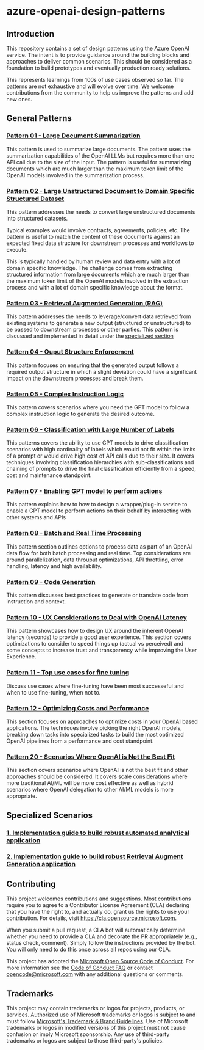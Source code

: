 # azure-openai-design-patterns

## Introduction

This repository contains a set of design patterns using the Azure OpenAI service. The intent is to provide guidance around the building blocks and approaches to deliver common scenarios. This should be considered as a foundation to build prototypes and eventually production ready solutions.

This represents learnings from 100s of use cases observed so far. The patterns are not exhaustive and will evolve over time. We welcome contributions from the community to help us improve the patterns and add new ones.

## General Patterns

### [Pattern 01 - Large Document Summarization](patterns/01-large-document-summarization/README.md)

This pattern is used to summarize large documents. The pattern uses the summarization capabilities of the OpenAI LLMs but requires more than one API call due to the size of the input. The pattern is useful for summarizing documents which are much larger than the maximum token limit of the OpenAI models involved in the summarization process.

### [Pattern 02 - Large Unstructured Document to Domain Specific Structured Dataset](patterns/02-large-unstructured-document-to-domain-specific-structured-dataset/README.md)

This pattern addresses the needs to convert large unstructured documents into structured datasets.

Typical examples would involve contracts, agreements, policies, etc. The pattern is useful to match the content of these documents against an expected fixed data structure for downstream processes and workflows to execute.

This is typically handled by human review and data entry with a lot of domain specific knowledge. The challenge comes from extracting structured information from large documents which are much larger than the maximum token limit of the OpenAI models involved in the extraction process and with a lot of domain specific knowledge about the format.

### [Pattern 03 - Retrieval Augmented Generation (RAG)](patterns/03-retrieval-augmented-generation/README.md)

This pattern addresses the needs to leverage/convert data retrieved from existing systems to generate a new output (structured or unstructured) to be passed to downstream processes or other parties.
This pattern is discussed and implemented in detail under the [specialized section](specialized_scenarios/rag/README.md)

### [Pattern 04 - Ouput Structure Enforcement](patterns/04-output-structure-enforcement/README.md)

This pattern focuses on ensuring that the generated output follows a required output structure in which a slight deviation could have a significant impact on the downstream processes and break them.

### [Pattern 05 - Complex Instruction Logic](patterns/05-complex-instruction-logic/README.md)

This pattern covers scenarios where you need the GPT model to follow a complex instruction logic to generate the desired outcome.

### [Pattern 06 - Classification with Large Number of Labels](patterns/06-classification-with-large-number-of-labels/README.md)

This patterns covers the ability to use GPT models to drive classification scenarios with  high cardinality of labels which would not fit within the limits of a prompt or would drive high cost of API calls due to their size. It covers techniques involving classification hierarchies with sub-classifications and chaining of prompts to drive the final classification efficiently from a speed, cost and maintenance standpoint.
### [Pattern 07 - Enabling GPT model to perform actions ](patterns/07-gpt-performing-actions/README.md)

This pattern explains how to how to design a wrapper/plug-in service to enable a GPT model to perform actions on their behalf by interacting with other systems and APIs

### [Pattern 08 - Batch and Real Time Processing](patterns/08-batch-and-real-time-processing/README.md)

This pattern section outlines options to process data as part of an OpenAI data flow for both batch processing and real time. Top considerations are around parallelization, data throuput optimizations, API throttling, error handling, latency and high availability.
### [Pattern 09 - Code Generation](patterns/09-code-generation/README.md)

This pattern discusses best practices to generate or translate code from instruction and context.
### [Pattern 10 - UX Considerations to Deal with OpenAI Latency](patterns/10-ux-considerations-to-deal-with-openai-latency/README.md)

This pattern showcases how to design UX around the inherent OpenAI latency (seconds) to provide a good user experience. This section covers optimizations to consider to speed things up (actual vs perceived) and some concepts to increase trust and transparency while improving the User Experience.

### [Pattern 11 - Top use cases for fine tuning](patterns/11-fine-tuning/README.md)

Discuss use cases where fine-tuning have been most successeful and when to use fine-tuning, when not to.

### [Pattern 12 - Optimizing Costs and Performance](patterns/12-optimizing-costs-and-performance/README.md)

This section focuses on approaches to optimize costs in your OpenAI based applications. The techniques involve picking the right OpenAI models, breaking down tasks into specialized tasks to build the most optimized OpenAI pipelines from a performance and cost standpoint.

### [Pattern 20 - Scenarios Where OpenAI is Not the Best Fit](patterns/20-scenarios-where-openai-is-not-the-best-fit/README.md)

This section covers scenarios where OpenAI is not the best fit and other approaches should be considered. It covers scale considerations where more traditional AI/ML will be more cost effective as well as hybrid scenarios where OpenAI delegation to other AI/ML models is more appropriate.
## Specialized Scenarios

### [1. Implementation guide to build robust automated analytical application](specialized_scenarios/automating_analytics/README.md)

### [2. Implementation guide to build robust Retrieval Augment Generation application](specialized_scenarios/rag/README.md)

## Contributing

This project welcomes contributions and suggestions.  Most contributions require you to agree to a
Contributor License Agreement (CLA) declaring that you have the right to, and actually do, grant us
the rights to use your contribution. For details, visit https://cla.opensource.microsoft.com.

When you submit a pull request, a CLA bot will automatically determine whether you need to provide
a CLA and decorate the PR appropriately (e.g., status check, comment). Simply follow the instructions
provided by the bot. You will only need to do this once across all repos using our CLA.

This project has adopted the [Microsoft Open Source Code of Conduct](https://opensource.microsoft.com/codeofconduct/).
For more information see the [Code of Conduct FAQ](https://opensource.microsoft.com/codeofconduct/faq/) or
contact [opencode@microsoft.com](mailto:opencode@microsoft.com) with any additional questions or comments.

## Trademarks

This project may contain trademarks or logos for projects, products, or services. Authorized use of Microsoft 
trademarks or logos is subject to and must follow 
[Microsoft's Trademark & Brand Guidelines](https://www.microsoft.com/en-us/legal/intellectualproperty/trademarks/usage/general).
Use of Microsoft trademarks or logos in modified versions of this project must not cause confusion or imply Microsoft sponsorship.
Any use of third-party trademarks or logos are subject to those third-party's policies.
